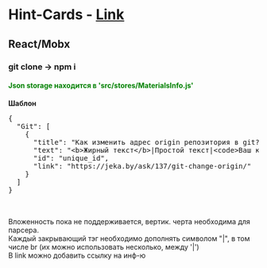 # Hint-Cards - <a href="https://mokka86coffee.github.io/Hint-Cards/">Link</a>
<h2>React/Mobx</h2>
<h3>git clone -> npm i</h3>
<h4 style="color: green;"> Json storage находится в 'src/stores/MaterialsInfo.js'</h4>
<b>Шаблон</b><br>
<pre>{
  "Git": [
    {
      "title": "Как изменить адрес origin репозитория в git?",
      "text": "&lt;b&gt;Жирный текст&lt;/b&gt;|Простой текст|&lt;code&gt;Ваш код&lt;/code&gt;|&lt;br&gt;&lt;br&gt;&lt;br&gt;|",
      "id": "unique_id",
      "link": "https://jeka.by/ask/137/git-change-origin/"
    }
  ]
}

</pre>
<br>
Вложенность пока не поддерживается, вертик. черта необходима для парсера. <br>
Каждый закрывающий тэг необходимо дополнять символом "|", в том числе br (их можно использовать несколько, между '|')<br>
В link можно добавить ссылку на инф-ю
